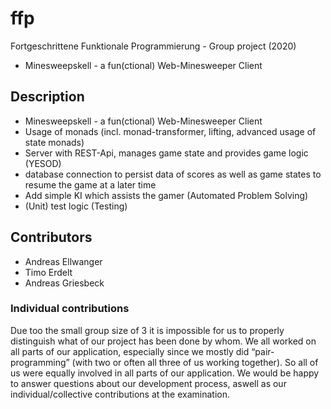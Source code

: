 # ffp
Fortgeschrittene Funktionale Programmierung - Group project (2020)

- Minesweepskell - a fun(ctional) Web-Minesweeper Client

## Description

- Minesweepskell - a fun(ctional) Web-Minesweeper Client
- Usage of monads (incl. monad-transformer, lifting, advanced usage of state monads)
- Server with REST-Api, manages game state and provides game logic (YESOD)
- database connection to persist data of scores as well as game states to resume the game at a later time
- Add simple KI which assists the gamer (Automated Problem Solving)
- (Unit) test logic (Testing)

## Contributors

- Andreas Ellwanger
- Timo Erdelt
- Andreas Griesbeck

### Individual contributions

Due too the small group size of 3 it is impossible for us to properly distinguish what of our project has been done by whom. We all worked on all parts of our application, especially since we mostly did “pair-programming” (with two or often all three of us working together). So all of us were equally involved in all parts of our application.
We would be happy to answer questions about our development process, aswell as our individual/collective contributions at the examination.
